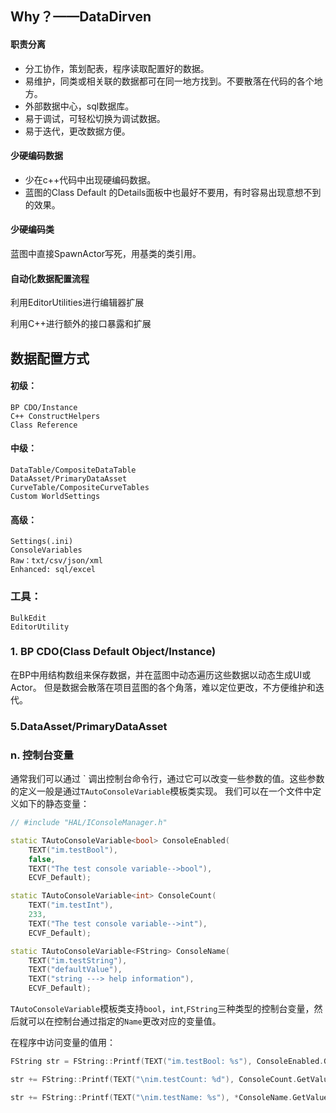 ## Why？——DataDirven
#### 职责分离
* 分工协作，策划配表，程序读取配置好的数据。
* 易维护，同类或相关联的数据都可在同一地方找到。不要散落在代码的各个地方。
* 外部数据中心，sql数据库。
* 易于调试，可轻松切换为调试数据。
* 易于迭代，更改数据方便。
#### 少硬编码数据
* 少在c++代码中出现硬编码数据。
* 蓝图的Class Default 的Details面板中也最好不要用，有时容易出现意想不到的效果。

#### 少硬编码类
蓝图中直接SpawnActor写死，用基类的类引用。
#### 自动化数据配置流程
利用EditorUtilities进行编辑器扩展

利用C++进行额外的接口暴露和扩展
## 数据配置方式
#### 初级：
    BP CDO/Instance
    C++ ConstructHelpers
    Class Reference
#### 中级：
    DataTable/CompositeDataTable
    DataAsset/PrimaryDataAsset
    CurveTable/CompositeCurveTables
    Custom WorldSettings
#### 高级：
    Settings(.ini)
    ConsoleVariables
    Raw：txt/csv/json/xml
    Enhanced: sql/excel
### 工具：
    BulkEdit
    EditorUtility

### 1. BP CDO(Class Default Object/Instance)
在BP中用结构数组来保存数据，并在蓝图中动态遍历这些数据以动态生成UI或Actor。
但是数据会散落在项目蓝图的各个角落，难以定位更改，不方便维护和迭代。
### 5.DataAsset/PrimaryDataAsset

### n. 控制台变量
通常我们可以通过 \` 调出控制台命令行，通过它可以改变一些参数的值。这些参数的定义一般是通过`TAutoConsoleVariable`模板类实现。
我们可以在一个文件中定义如下的静态变量：
```c++
// #include "HAL/IConsoleManager.h"

static TAutoConsoleVariable<bool> ConsoleEnabled(
	TEXT("im.testBool"),
	false,
	TEXT("The test console variable-->bool"),
	ECVF_Default);

static TAutoConsoleVariable<int> ConsoleCount(
	TEXT("im.testInt"),
	233,
	TEXT("The test console variable-->int"),
	ECVF_Default);

static TAutoConsoleVariable<FString> ConsoleName(
	TEXT("im.testString"),
	TEXT("defaultValue"),
	TEXT("string ---> help information"),
	ECVF_Default);
```
`TAutoConsoleVariable`模板类支持`bool`，`int`,`FString`三种类型的控制台变量，然后就可以在控制台通过指定的`Name`更改对应的变量值。

在程序中访问变量的值用：
```c++
FString str = FString::Printf(TEXT("im.testBool: %s"), ConsoleEnabled.GetValueOnGameThread() ? TEXT("true") : TEXT("false"));

str += FString::Printf(TEXT("\nim.testCount: %d"), ConsoleCount.GetValueOnGameThread());

str += FString::Printf(TEXT("\nim.testName: %s"), *ConsoleName.GetValueOnGameThread());
```

